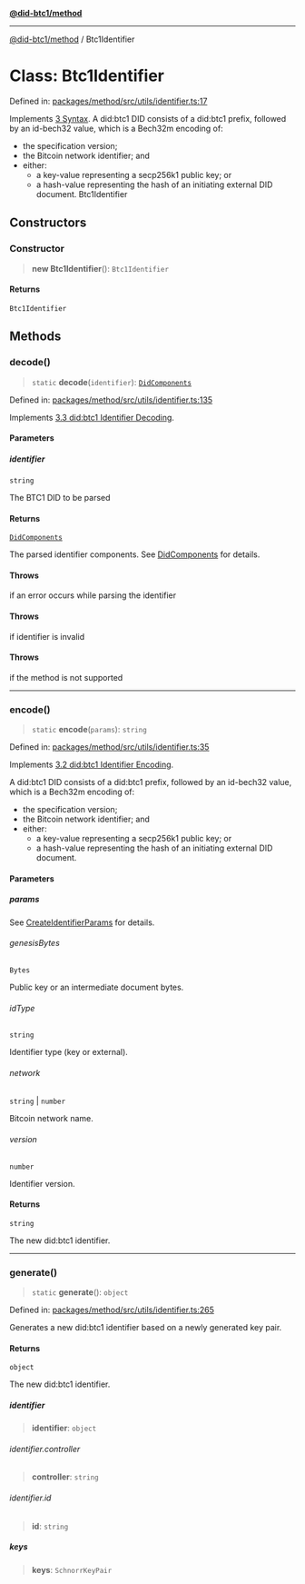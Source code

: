 [**@did-btc1/method**](../README.md)

***

[@did-btc1/method](../globals.md) / Btc1Identifier

# Class: Btc1Identifier

Defined in: [packages/method/src/utils/identifier.ts:17](https://github.com/dcdpr/did-btc1-js/blob/751aedd75738c26882a2149e644ae32b9e424707/packages/method/src/utils/identifier.ts#L17)

Implements [3 Syntax](https://dcdpr.github.io/did-btc1/#syntax).
A did:btc1 DID consists of a did:btc1 prefix, followed by an id-bech32 value, which is a Bech32m encoding of:
   - the specification version;
   - the Bitcoin network identifier; and
   - either:
     - a key-value representing a secp256k1 public key; or
     - a hash-value representing the hash of an initiating external DID document.
 Btc1Identifier

## Constructors

### Constructor

> **new Btc1Identifier**(): `Btc1Identifier`

#### Returns

`Btc1Identifier`

## Methods

### decode()

> `static` **decode**(`identifier`): [`DidComponents`](../interfaces/DidComponents.md)

Defined in: [packages/method/src/utils/identifier.ts:135](https://github.com/dcdpr/did-btc1-js/blob/751aedd75738c26882a2149e644ae32b9e424707/packages/method/src/utils/identifier.ts#L135)

Implements [3.3 did:btc1 Identifier Decoding](https://dcdpr.github.io/did-btc1/#didbtc1-identifier-decoding).

#### Parameters

##### identifier

`string`

The BTC1 DID to be parsed

#### Returns

[`DidComponents`](../interfaces/DidComponents.md)

The parsed identifier components. See [DidComponents](../interfaces/DidComponents.md) for details.

#### Throws

if an error occurs while parsing the identifier

#### Throws

if identifier is invalid

#### Throws

if the method is not supported

***

### encode()

> `static` **encode**(`params`): `string`

Defined in: [packages/method/src/utils/identifier.ts:35](https://github.com/dcdpr/did-btc1-js/blob/751aedd75738c26882a2149e644ae32b9e424707/packages/method/src/utils/identifier.ts#L35)

Implements [3.2 did:btc1 Identifier Encoding](https://dcdpr.github.io/did-btc1/#didbtc1-identifier-encoding).

A did:btc1 DID consists of a did:btc1 prefix, followed by an id-bech32 value, which is a Bech32m encoding of:
 - the specification version;
 - the Bitcoin network identifier; and
 - either:
   - a key-value representing a secp256k1 public key; or
   - a hash-value representing the hash of an initiating external DID document.

#### Parameters

##### params

See [CreateIdentifierParams](../interfaces/CreateIdentifierParams.md) for details.

###### genesisBytes

`Bytes`

Public key or an intermediate document bytes.

###### idType

`string`

Identifier type (key or external).

###### network

`string` \| `number`

Bitcoin network name.

###### version

`number`

Identifier version.

#### Returns

`string`

The new did:btc1 identifier.

***

### generate()

> `static` **generate**(): `object`

Defined in: [packages/method/src/utils/identifier.ts:265](https://github.com/dcdpr/did-btc1-js/blob/751aedd75738c26882a2149e644ae32b9e424707/packages/method/src/utils/identifier.ts#L265)

Generates a new did:btc1 identifier based on a newly generated key pair.

#### Returns

`object`

The new did:btc1 identifier.

##### identifier

> **identifier**: `object`

###### identifier.controller

> **controller**: `string`

###### identifier.id

> **id**: `string`

##### keys

> **keys**: `SchnorrKeyPair`
